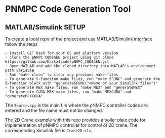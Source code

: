 # PNMPC Code Generation Tool

## MATLAB/Simulink SETUP
To create a local repo of the project and use MATLAB/Simulink interface follow the steps 
```
- Install GIT Bash for your OS and platform version 
- Clone the pNMPC CODEGEN project using git clone https://github.com/Kartz4code/pNMPC_CODEGEN.git
- Open MATLAB and add the cloned directory into MATLAB's environment path variable 
- Run "make clean" to clear any previous make files 
- To generate S-Function make files, run "make SFUNC" and generate the S-function block with "generateSFUNC("<Name of your Simulink file>")" 
- To generate MEX make files, run "make MEX" and "generateMEX" 
- To generate CUDA MEX make files, run "make MEXCUDA" and "generateMEXCUDA" 
```

The `Source.cpp` is the main file where the pNMPC controller codes are entered and the file name must not be changed. 

The 2D Crane example with this repo provides a boiler plate code for implementation of pNMPC controller for control of 2D crane. The corresponding Simulink file is `Crane2D.slx`.   

